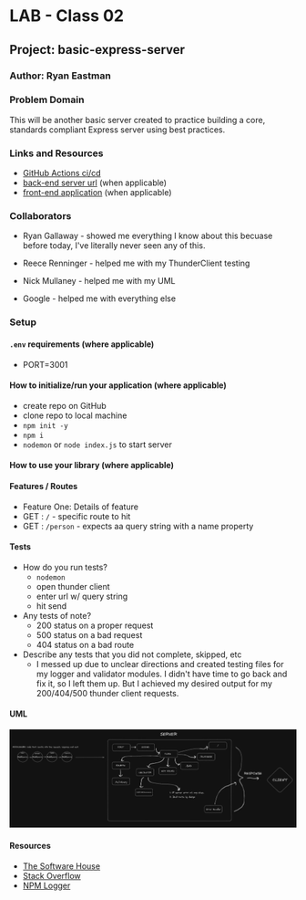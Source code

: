 # LAB - Class 02

## Project: basic-express-server

### Author: Ryan Eastman

### Problem Domain

This will be another basic server created to practice building a core, standards compliant Express server using best practices.

### Links and Resources

- [GitHub Actions ci/cd](https://github.com/DocHolliday13x/basic-express-server/actions/new)
- [back-end server url](http://xyz.com) (when applicable)
- [front-end application](http://xyz.com) (when applicable)

### Collaborators

- Ryan Gallaway - showed me everything I know about this becuase before today, I've literally never seen any of this.

- Reece Renninger - helped me with my ThunderClient testing

- Nick Mullaney - helped me with my UML

- Google - helped me with everything else

### Setup

#### `.env` requirements (where applicable)

- PORT=3001

#### How to initialize/run your application (where applicable)

- create repo on GitHub
- clone repo to local machine
- `npm init -y`
- `npm i`
- `nodemon` or `node index.js` to start server


#### How to use your library (where applicable)

#### Features / Routes

- Feature One: Details of feature
- GET : `/` - specific route to hit
- GET : `/person` - expects aa query string with a name property

#### Tests

- How do you run tests?
  - `nodemon`
  - open thunder client
  - enter url w/ query string
  - hit send
- Any tests of note?
  - 200 status on a proper request
  - 500 status on a bad request
  - 404 status on a bad route
- Describe any tests that you did not complete, skipped, etc
  - I messed up due to unclear directions and created testing files for my logger and validator modules. I didn't have time to go back and fix it, so I left them up. But I achieved my desired output for my 200/404/500 thunder client requests.

#### UML

![lab02UML](/public/images/lab02UML.png)

#### Resources

- [The Software House](https://tsh.io/blog/node-js-logger/)
- [Stack Overflow](https://stackoverflow.com/questions/38239943/difference-between-console-log-and-logger-log-in-node-js)
- [NPM Logger](https://www.npmjs.com/package/logger)
